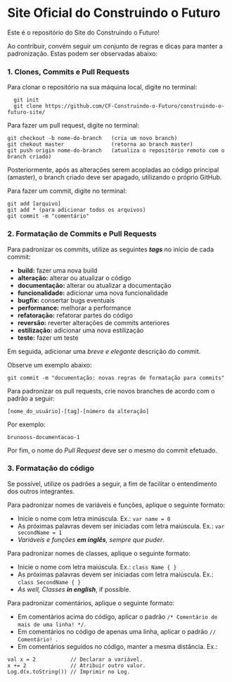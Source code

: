 # Site Oficial do Construindo o Futuro
Este é o repositório do Site do Construindo o Futuro!

Ao contribuir, convém seguir um conjunto de regras e dicas para manter a padronização. Estas podem ser observadas abaixo:


### 1. Clones, Commits e Pull Requests

Para clonar o repositório na sua máquina local, digite no terminal:
```
  git init
  git clone https://github.com/CF-Construindo-o-Futuro/construindo-o-futuro-site/
```

Para fazer um pull request, digite no terminal:

```
git checkout -b nome-do-branch   (cria um novo branch)
git chekout master               (retorna ao branch master)
git push origin nome-do-branch   (atualiza o repositório remoto com o branch criado)
```
Posteriormente, após as alterações serem acopladas ao código principal (amaster), o branch criado deve ser apagado, utilizando o próprio GitHub.

Para fazer um commit, digite no terminal:

```
git add [arquivo]
git add * (para adicionar todos os arquivos)
git commit -m "comentário"
```

### 2. Formatação de Commits e Pull Requests

Para padronizar os commits, utilize as seguintes **_tags_** no início de cada commit:
- **build:** fazer uma nova build
- **alteração:** alterar ou atualizar o código
- **documentação:** alterar ou atualizar a documentação
- **funcionalidade:** adicionar uma nova funcionalidade
- **bugfix:** consertar bugs eventuais
- **performance:** melhorar a performance
- **refatoração:** refatorar partes do código
- **reversão:** reverter alterações de commits anteriores
- **estilização:** adicionar uma nova estilização
- **teste:** fazer um teste

Em seguida, adicionar uma _breve e elegante_ descrição do commit.

Observe um exemplo abaixo:

```
git commit -m "documentação: novas regras de formatação para commits"
```

Para padronizar os pull requests, crie novos branches de acordo com o padrão a seguir:

```
[nome_do_usuário]-[tag]-[número da alteração]
```

Por exemplo:

```
brunooss-documentacao-1
```

Por fim, o nome do _Pull Request_ deve ser o mesmo do commit efetuado.


### 3. Formatação do código

Se possível, utilize os padrões a seguir, a fim de facilitar o entendimento dos outros integrantes.

Para padronizar nomes de variáveis e funções, aplique o seguinte formato:

- Inicie o nome com letra minúscula. Ex.: ```var name = 0```
- As próximas palavras devem ser iniciadas com letra maiúscula. Ex.: ```var secondName = 1```
- _Variáveis e funções **em inglês**, sempre que puder_.

Para padronizar nomes de classes, aplique o seguinte formato:

- Inicie o nome com letra maiúscula. Ex.: ```class Name { }```
- As próximas palavras devem ser iniciadas com letra maiúscula. Ex.: ```class SecondName { }```
- _As well, Classes **in english**_, if possible.

Para padronizar comentários, aplique o seguinte formato:

- Em comentários acima do código, aplicar o padrão ```/* Comentário de mais de uma linha! */```.
- Em comentários no código de apenas uma linha, aplicar o padrão ```// Comentário! ```.
- Em comentários seguidos no código, manter a mesma distância. Ex.: 
```
val x = 2           // Declarar a variável.
x += 2              // Atribuir outro valor.
Log.d(x.toString()) // Imprimir no Log.
```
